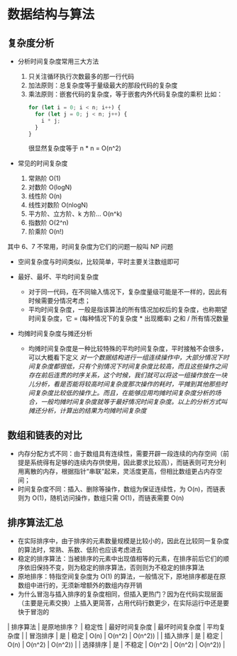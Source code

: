 # 数据结构与算法

## 复杂度分析

- 分析时间复杂度常用三大方法

  1. 只关注循环执行次数最多的那一行代码
  2. 加法原则：总复杂度等于量级最大的那段代码的复杂度
  3. 乘法原则：嵌套代码的复杂度，等于嵌套内外代码复杂度的乘积
     比如：
     ```javascript
     for (let i = 0; i < n; i++) {
       for (let j = 0; j < n; j++) {
         i * j;
       }
     }
     ```
     很显然复杂度等于 n \* n = O(n^2)

- 常见的时间复杂度
  1. 常熟阶 O(1)
  2. 对数阶 O(logN)
  3. 线性阶 O(n)
  4. 线性对数阶 O(nlogN)
  5. 平方阶、立方阶、k 方阶... O(n^k)
  6. 指数阶 O(2^n)
  7. 阶乘阶 O(n!)

其中 6、7 不常用，时间复杂度为它们的问题一般叫 NP 问题

- 空间复杂度与时间类似，比较简单，平时主要关注数组即可

- 最好、最坏、平均时间复杂度

  - 对于同一代码，在不同输入情况下，复杂度量级可能是不一样的，因此有时候需要分情况考虑；
  - 平均时间复杂度，一般是指该算法的所有情况加权后的复杂度，也称期望时间复杂度，它 = (每种情况下的复杂度 \* 出现概率) 之和 / 所有情况数量

- 均摊时间复杂度与摊还分析
  - 均摊时间复杂度是一种比较特殊的平均时间复杂度，平时接触不会很多，可以大概看下定义
    _对一个数据结构进行一组连续操作中，大部分情况下时间复杂度都很低，只有个别情况下时间复杂度比较高，而且这些操作之间存在前后连贯的时序关系，这个时候，我们就可以将这一组操作放在一块儿分析，看是否能将较高时间复杂度那次操作的耗时，平摊到其他那些时间复杂度比较低的操作上。而且，在能够应用均摊时间复杂度分析的场合，一般均摊时间复杂度就等于最好情况时间复杂度。以上的分析方式叫摊还分析，计算出的结果为均摊时间复杂度_

## 数组和链表的对比

- 内存分配方式不同：由于数组具有连续性，需要开辟一段连续的内存空间（前提是系统得有足够的连续内存供使用，因此要求比较高），而链表则可充分利用离散的内存，根据指针“串联”起来，灵活度更高，但相比数组更占内存空间；
- 时间复杂度不同：插入、删除等操作，数组为保证连续性，为 O(n)，而链表则为 O(1)，随机访问操作，数组只需 O(1)，而链表需要 O(n)

## 排序算法汇总

- 在实际排序中，由于排序的元素数量规模是比较小的，因此在比较同一复杂度的算法时，常熟、系数、低阶也应该考虑进去
- 稳定的排序算法：当被排序的元素中出现值相等的元素，在排序前后它们的顺序依旧保持不变，则为稳定的排序算法，否则则为不稳定的排序算法
- 原地排序：特指空间复杂度为 O(1) 的算法，一般情况下，原地排序都是在原数组中进行的，无须新增额外的数组内存开销
- 为什么冒泡与插入排序的复杂度相同，但插入更热门？因为在代码实现层面（主要是元素交换）上插入更简答，占用代码行数更少，在实际运行中还是要快于冒泡的

| 排序算法 | 是原地排序？ | 稳定性 | 最好时间复杂度 | 最坏时间复杂度 | 平均复杂度 |
| 冒泡排序 | 是 | 稳定 | O(n) | O(n^2) | O(n^2)) |
| 插入排序 | 是 | 稳定 | O(n) | O(n^2) | O(n^2)) |
| 选择排序 | 是 | 不稳定 | O(n^2) | O(n^2) | O(n^2)) |
